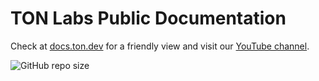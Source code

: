 # TON Labs Public Documentation
Check at [docs.ton.dev](https://docs.ton.dev) for a friendly view and visit our [YouTube channel](https://www.youtube.com/channel/UC9kJ6DKaxSxk6T3lEGdq-Gg).

<img alt="GitHub repo size" src="https://img.shields.io/github/repo-size/tonlabs/public_documentation">&nbsp;

